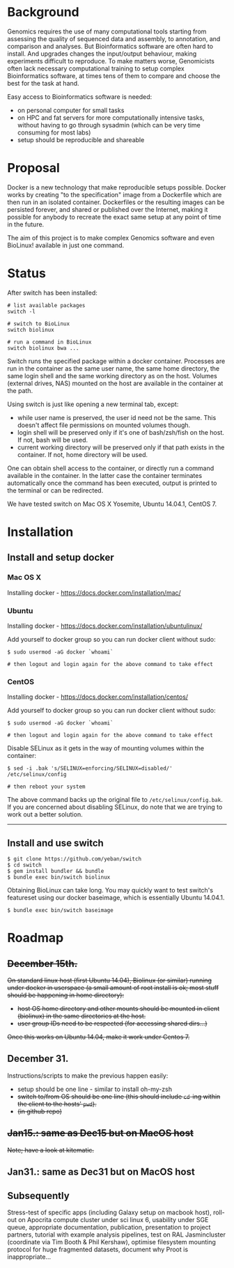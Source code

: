 # Background

Genomics requires the use of many computational tools starting from assessing
the quality of sequenced data and assembly, to annotation, and comparison and
analyses. But Bioinformatics software are often hard to install. And upgrades
changes the input/output behaviour, making experiments difficult to reproduce.
To make matters worse, Genomicists often lack necessary computational training
to setup complex Bioinformatics software, at times tens of them to compare and
choose the best for the task at hand.

Easy access to Bioinformatics software is needed:
  - on personal computer for small tasks
  - on HPC and fat servers for more computationally intensive tasks, without
    having to go through sysadmin (which can be very time consuming for most
    labs)
  - setup should be reproducible and shareable

# Proposal

Docker is a new technology that make reproducible setups possible. Docker works
by creating "to the specification" image from a Dockerfile which are then run
in an isolated container. Dockerfiles or the resulting images can be persisted
forever, and shared or published over the Internet, making it possible for
anybody to recreate the exact same setup at any point of time in the future.

The aim of this project is to make complex Genomics software and even BioLinux!
available in just one command.

# Status

After switch has been installed:

    # list available packages
    switch -l

    # switch to BioLinux
    switch biolinux

    # run a command in BioLinux
    switch biolinux bwa ...

Switch runs the specified package within a docker container.  Processes are run
in the container as the same user name, the same home directory, the same login
shell and the same working directory as on the host. Volumes (external drives,
NAS) mounted on the host are available in the container at the path.

Using switch is just like opening a new terminal tab, except:
- while user name is preserved, the user id need not be the same. This doesn't
  affect file permissions on mounted volumes though.
- login shell will be preserved only if it's one of bash/zsh/fish on the host.
  If not, bash will be used.
- current working directory will be preserved only if that path exists in the
  container. If not, home directory will be used.

One can obtain shell access to the container, or directly run a command
available in the container. In the latter case the container terminates
automatically once the command has been executed, output is printed to
the terminal or can be redirected.

We have tested switch on Mac OS X Yosemite, Ubuntu 14.04.1, CentOS 7.

# Installation

## Install and setup docker

### Mac OS X

Installing docker - https://docs.docker.com/installation/mac/

### Ubuntu

Installing docker - https://docs.docker.com/installation/ubuntulinux/

Add yourself to docker group so you can run docker client without sudo:

    $ sudo usermod -aG docker `whoami`
    
    # then logout and login again for the above command to take effect

### CentOS

Installing docker - https://docs.docker.com/installation/centos/

Add yourself to docker group so you can run docker client without sudo:

    $ sudo usermod -aG docker `whoami`
    
    # then logout and login again for the above command to take effect

Disable SELinux as it gets in the way of mounting volumes within the container:

    $ sed -i .bak 's/SELINUX=enforcing/SELINUX=disabled/' /etc/selinux/config

    # then reboot your system

The above command backs up the original file to `/etc/selinux/config.bak`. If
you are concerned about disabling SELinux, do note that we are trying to work
out a better solution.

---

## Install and use switch

    $ git clone https://github.com/yeban/switch
    $ cd switch
    $ gem install bundler && bundle
    $ bundle exec bin/switch biolinux

Obtaining BioLinux can take long. You may quickly want to test switch's
featureset using our docker baseimage, which is essentially Ubuntu 14.04.1.

    $ bundle exec bin/switch baseimage
# Roadmap

## ~~December 15th.~~

~~On standard linux host (first Ubuntu 14.04), Biolinux (or similar) running under docker in
userspace (a small amount of root install is ok; most stuff should be happening in home directory):~~

 * ~~host OS home directory and other mounts should be mounted in client (biolinux) in the same directories at the host.~~
 * ~~user group IDs need to be respected  (for accessing shared dirs...)~~

~~Once this works on Ubuntu 14.04, make it work under Centos 7.~~

## December 31.

Instructions/scripts to make the previous happen easily:

 * setup should be one line - similar to install oh-my-zsh
 * ~~switch to/from OS should be one line (this should include `cd`-ing within the client to the hosts' `pwd`).~~
 * ~~(in github repo)~~

## ~~Jan15.: same as Dec15 but on MacOS host~~

~~Note; have a look at kitematic.~~

## Jan31.: same as Dec31 but on MacOS host

## Subsequently

Stress-test of specific apps (including Galaxy setup on macbook host), roll-out on Apocrita compute cluster under sci linux 6, usability under SGE queue, appropriate documentation, publication, presentation to project partners, tutorial with example analysis pipelines, test on RAL Jasmincluster (coordinate via Tim Booth & Phil Kershaw), optimise filesystem mounting protocol for huge fragmented datasets, document why Proot is inappropriate...
